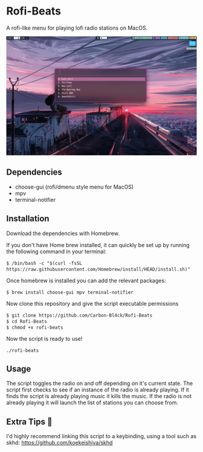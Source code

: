 # Rofi-Beats
A rofi-like menu for playing lofi radio stations on MacOS.

![demo.png](demo.png)

## Dependencies
- choose-gui (rofi/dmenu style menu for MacOS)
- mpv
- terminal-notifier

## Installation

Download the dependencies with Homebrew.

If you don't have Home brew installed, it can quickly be set up by running the following command in your terminal:

```
$ /bin/bash -c "$(curl -fsSL https://raw.githubusercontent.com/Homebrew/install/HEAD/install.sh)"
```
Once homebrew is installed you can add the relevant packages:

```
$ brew install choose-gui mpv terminal-notifier
```

Now clone this repository and give the script executable permissions

```
$ git clone https://github.com/Carbon-Bl4ck/Rofi-Beats
$ cd Rofi-Beats
$ chmod +x rofi-beats
```
Now the script is ready to use! 

```
./rofi-beats
```

## Usage

The script toggles the radio on and off depending on it's current state. The script first checks to see if an instance of the radio is already playing. If it finds the script is already playing music it kills the music. If the radio is not already playing it will launch the list of stations you can choose from.

## Extra Tips 📝

I'd highly recommend linking this script to a keybinding, using a tool such as skhd: https://github.com/koekeishiya/skhd
